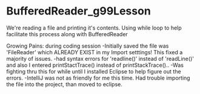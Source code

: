 # BufferedReader_g99Lesson
We're reading a file and printing it's contents. Using while loop to help facilitate this process along with BufferedReader

Growing Pains: during coding session
	-Initially saved the file was 'FileReader' which ALREADY EXIST in my Import setttings! This fixed a majority of issues.
	-had syntax errors for 'readline()' instead of 'readLine()' and also I entered printStactTrace() instead of printStackTrace()..
	-Was fighting thru this for while until I installed Eclipse to help figure out the errors.
	-IntelliJ was not as friendly for me this time.  Had trouble importing the file into the project, than moved to eclipse.